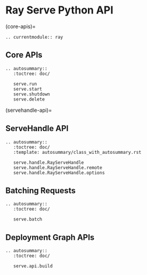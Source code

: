 ﻿# Ray Serve Python API

(core-apis)=

```{eval-rst}
.. currentmodule:: ray
```

## Core APIs

```{eval-rst}
.. autosummary::
   :toctree: doc/

   serve.run
   serve.start
   serve.shutdown
   serve.delete
```

(servehandle-api)=
## ServeHandle API

```{eval-rst}
.. autosummary::
   :toctree: doc/
   :template: autosummary/class_with_autosummary.rst

   serve.handle.RayServeHandle
   serve.handle.RayServeHandle.remote
   serve.handle.RayServeHandle.options
```

## Batching Requests

```{eval-rst}
.. autosummary::
   :toctree: doc/

   serve.batch
```

## Deployment Graph APIs

```{eval-rst}
.. autosummary::
   :toctree: doc/

   serve.api.build
```